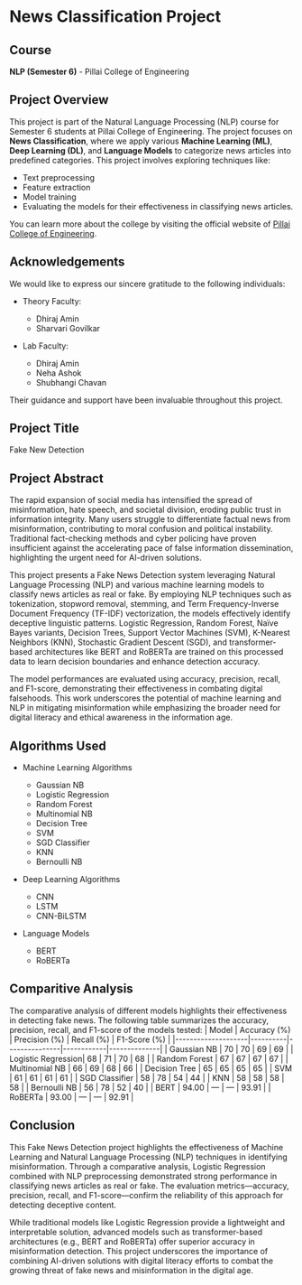 # News Classification Project

## Course
**NLP (Semester 6)** - Pillai College of Engineering

## Project Overview
This project is part of the Natural Language Processing (NLP) course for Semester 6 students at Pillai College of Engineering. The project focuses on **News Classification**, where we apply various **Machine Learning (ML)**, **Deep Learning (DL)**, and **Language Models** to categorize news articles into predefined categories. This project involves exploring techniques like:
- Text preprocessing
- Feature extraction
- Model training
- Evaluating the models for their effectiveness in classifying news articles.

You can learn more about the college by visiting the official website of [Pillai College of Engineering](http://www.pce.ac.in/).

## Acknowledgements
We would like to express our sincere gratitude to the following individuals:

- Theory Faculty:
  - Dhiraj Amin
  - Sharvari Govilkar

- Lab Faculty:
  - Dhiraj Amin
  - Neha Ashok
  - Shubhangi Chavan

Their guidance and support have been invaluable throughout this project.

## Project Title
Fake New Detection

## Project Abstract
The rapid expansion of social media has intensified the spread of misinformation, hate speech, and societal division, eroding public trust in information integrity. Many users struggle to differentiate factual news from misinformation, contributing to moral confusion and political instability. Traditional fact-checking methods and cyber policing have proven insufficient against the accelerating pace of false information dissemination, highlighting the urgent need for AI-driven solutions.

This project presents a Fake News Detection system leveraging Natural Language Processing (NLP) and various machine learning models to classify news articles as real or fake. By employing NLP techniques such as tokenization, stopword removal, stemming, and Term Frequency-Inverse Document Frequency (TF-IDF) vectorization, the models effectively identify deceptive linguistic patterns. Logistic Regression, Random Forest, Naïve Bayes variants, Decision Trees, Support Vector Machines (SVM), K-Nearest Neighbors (KNN), Stochastic Gradient Descent (SGD), and transformer-based architectures like BERT and RoBERTa are trained on this processed data to learn decision boundaries and enhance detection accuracy.

The model performances are evaluated using accuracy, precision, recall, and F1-score, demonstrating their effectiveness in combating digital falsehoods. This work underscores the potential of machine learning and NLP in mitigating misinformation while emphasizing the broader need for digital literacy and ethical awareness in the information age.

## Algorithms Used

- Machine Learning Algorithms
  - Gaussian NB  
  - Logistic Regression  
  - Random Forest  
  - Multinomial NB  
  - Decision Tree  
  - SVM  
  - SGD Classifier  
  - KNN  
  - Bernoulli NB  

- Deep Learning Algorithms
  - CNN  
  - LSTM  
  - CNN-BiLSTM  

- Language Models
  - BERT  
  - RoBERTa  


## Comparitive Analysis
The comparative analysis of different models highlights their effectiveness in detecting fake news. The following table summarizes the accuracy, precision, recall, and F1-score of the models tested:
| Model              | Accuracy  (%) | Precision (%) | Recall (%) | F1-Score (%) |
|--------------------|----------|---------------|------------|--------------|
| Gaussian NB        | 70      | 70            | 69         | 69           |
| Logistic Regression| 68      | 71            | 70         | 68           |
| Random Forest      | 67      | 67            | 67         | 67           |
| Multinomial NB     | 66      | 69            | 68         | 66           |
| Decision Tree      | 65      | 65            | 65         | 65           |
| SVM                | 61      | 61            | 61         | 61           |
| SGD Classifier     | 58      | 78            | 54         | 44           |
| KNN                | 58      | 58            | 58         | 58           |
| Bernoulli NB       | 56      | 78            | 52         | 40           |
| BERT             | 94.00       | —           | —          | 93.91       |
| RoBERTa          | 93.00       | —           | —          | 92.91       |


## Conclusion

This Fake News Detection project highlights the effectiveness of Machine Learning and Natural Language Processing (NLP) techniques in identifying misinformation. Through a comparative analysis, Logistic Regression combined with NLP preprocessing demonstrated strong performance in classifying news articles as real or fake. The evaluation metrics—accuracy, precision, recall, and F1-score—confirm the reliability of this approach for detecting deceptive content.  

While traditional models like Logistic Regression provide a lightweight and interpretable solution, advanced models such as transformer-based architectures (e.g., BERT and RoBERTa) offer superior accuracy in misinformation detection. This project underscores the importance of combining AI-driven solutions with digital literacy efforts to combat the growing threat of fake news and misinformation in the digital age.
